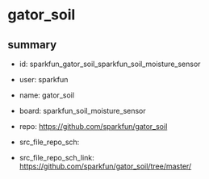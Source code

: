 # gator_soil
 
## summary 
* id: sparkfun_gator_soil_sparkfun_soil_moisture_sensor
* user: sparkfun
* name: gator_soil
* board: sparkfun_soil_moisture_sensor
* repo: https://github.com/sparkfun/gator_soil



* src_file_repo_sch: 
* src_file_repo_sch_link: https://github.com/sparkfun/gator_soil/tree/master/






